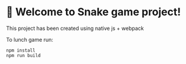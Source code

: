 # 🚀 Welcome to Snake game project!

This project has been created using native js + webpack

To lunch game run:

```
npm install
npm run build 
```

